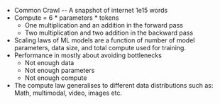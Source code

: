 * Common Crawl -- A snapshot of internet 1e15 words
* Compute = 6 * parameters * tokens
	* One multiplication and an addition in the forward pass
	* Two multiplication and two addition in the backward pass
* Scaling laws of ML models are a function of number of model parameters, data size, and total compute used for training.
* Performance in mostly about avoiding bottlenecks
	* Not enough data
	* Not enough parameters
	* Not enough compute
* The compute law generalises to different data distributions such as: Math, multimodal, video, images etc.